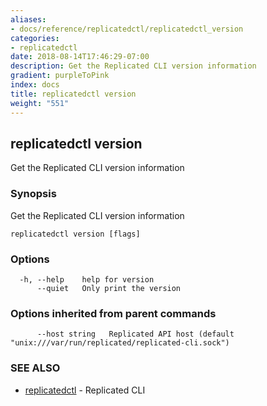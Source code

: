 ```yaml
---
aliases:
- docs/reference/replicatedctl/replicatedctl_version
categories:
- replicatedctl
date: 2018-08-14T17:46:29-07:00
description: Get the Replicated CLI version information
gradient: purpleToPink
index: docs
title: replicatedctl version
weight: "551"
---
```


## replicatedctl version

Get the Replicated CLI version information

### Synopsis

Get the Replicated CLI version information

```
replicatedctl version [flags]
```

### Options

```
  -h, --help    help for version
      --quiet   Only print the version
```

### Options inherited from parent commands

```
      --host string   Replicated API host (default "unix:///var/run/replicated/replicated-cli.sock")
```

### SEE ALSO

* [replicatedctl](/api/replicatedctl/)	 - Replicated CLI

